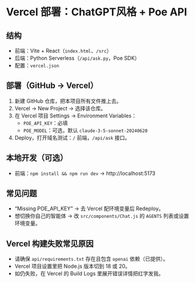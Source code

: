 # Vercel 部署：ChatGPT风格 + Poe API

## 结构
- 前端：Vite + React（`index.html`、`/src`）
- 后端：Python Serverless（`/api/ask.py`，Poe SDK）
- 配置：`vercel.json`

## 部署（GitHub → Vercel）
1. 新建 GitHub 仓库，把本项目所有文件推上去。
2. Vercel → New Project → 选择该仓库。
3. 在 Vercel 项目 Settings → Environment Variables：
   - `POE_API_KEY`：必填
   - `POE_MODEL`：可选，默认 `claude-3-5-sonnet-20240620`
4. Deploy，打开域名测试：`/` 前端，`/api/ask` 接口。

## 本地开发（可选）
- 前端：`npm install && npm run dev` → http://localhost:5173

## 常见问题
- “Missing POE_API_KEY” → 去 Vercel 配环境变量后 Redeploy。
- 想切换你自己的智能体 → 改 `src/components/Chat.js` 的 `AGENTS` 列表或设置环境变量。


## Vercel 构建失败常见原因
- 请确保 `api/requirements.txt` 存在且包含 `openai` 依赖（已提供）。
- Vercel 项目设置里把 Node.js 版本切到 18 或 20。
- 如仍失败，在 Vercel 的 Build Logs 里展开错误详情把红字发我。
